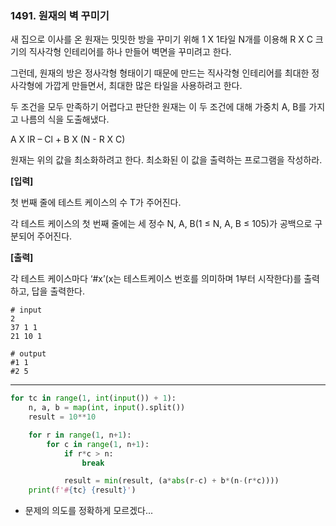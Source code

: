 ### 1491. 원재의 벽 꾸미기

새 집으로 이사를 온 원재는 밋밋한 방을 꾸미기 위해 1 X 1타일 N개를 이용해 R X C 크기의 직사각형 인테리어를 하나 만들어 벽면을 꾸미려고 한다.

그런데, 원재의 방은 정사각형 형태이기 때문에 만드는 직사각형 인테리어를 최대한 정사각형에 가깝게 만들면서, 최대한 많은 타일을 사용하려고 한다.

두 조건을 모두 만족하기 어렵다고 판단한 원재는 이 두 조건에 대해 가중치 A, B를 가지고 나름의 식을 도출해냈다.

A X lR – Cl + B X (N - R X C)

원재는 위의 값을 최소화하려고 한다. 최소화된 이 값을 출력하는 프로그램을 작성하라.

**[입력]**

첫 번째 줄에 테스트 케이스의 수 T가 주어진다.

각 테스트 케이스의 첫 번째 줄에는 세 정수 N, A, B(1 ≤ N, A, B ≤ 105)가 공백으로 구분되어 주어진다.

**[출력]**

각 테스트 케이스마다 ‘#x’(x는 테스트케이스 번호를 의미하며 1부터 시작한다)를 출력하고, 답을 출력한다.

```
# input
2
37 1 1
21 10 1

# output
#1 1
#2 5
```

---

```python
for tc in range(1, int(input()) + 1):
    n, a, b = map(int, input().split())
    result = 10**10

    for r in range(1, n+1):
        for c in range(1, n+1):
            if r*c > n:
                break

            result = min(result, (a*abs(r-c) + b*(n-(r*c))))
    print(f'#{tc} {result}')
```



- 문제의 의도를 정확하게 모르겠다...
